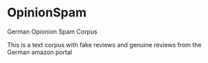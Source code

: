 # OpinionSpam
German Opionion Spam Corpus

This is a text corpus with fake reviews and genuine reviews from the German amazon portal

